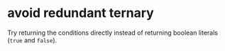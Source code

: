 # avoid redundant ternary

Try returning the conditions directly instead of returning boolean literals (`true` and `false`).
